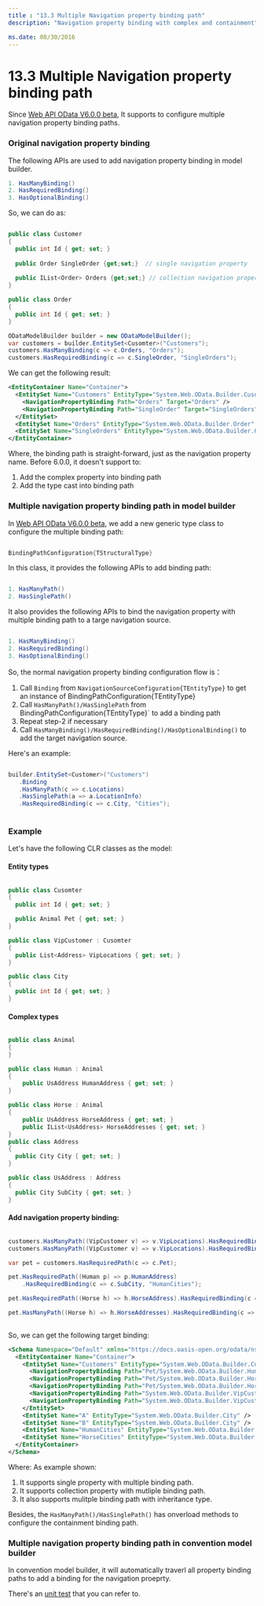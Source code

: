 ```yaml
---
title : "13.3 Multiple Navigation property binding path"
description: "Navigation property binding with complex and containment"

ms.date: 08/30/2016
---
```

# 13.3 Multiple Navigation property binding path

Since [Web API OData V6.0.0 beta](https://www.nuget.org/packages/Microsoft.AspNet.OData/6.0.0-beta2), It supports to configure multiple navigation property binding paths.

### Original navigation property binding

The following APIs are used to add navigation property binding in model builder.

```C#
1. HasManyBinding()
2. HasRequiredBinding()
3. HasOptionalBinding()
```

So, we can do as:

```C#

public class Customer
{
  public int Id { get; set; }
  
  public Order SingleOrder {get;set;}  // single navigation property
  
  public IList<Order> Orders {get;set;} // collection navigation property
}

public class Order
{
  public int Id { get; set; }
}

ODataModelBuilder builder = new ODataModelBuilder();
var customers = builder.EntitySet<Cusomter>("Customers");
customers.HasManyBinding(c => c.Orders, "Orders");
customers.HasRequiredBinding(c => c.SingleOrder, "SingleOrders");

```

We can get the following result:

```xml
<EntityContainer Name="Container">
  <EntitySet Name="Customers" EntityType="System.Web.OData.Builder.Cusomter">
    <NavigationPropertyBinding Path="Orders" Target="Orders" />
    <NavigationPropertyBinding Path="SingleOrder" Target="SingleOrders" />
  </EntitySet>
  <EntitySet Name="Orders" EntityType="System.Web.OData.Builder.Order" />
  <EntitySet Name="SingleOrders" EntityType="System.Web.OData.Builder.Order" />
</EntityContainer>
```

Where, the binding path is straight-forward, just as the navigation property name.
Before 6.0.0, it doesn't support to:

1. Add the complex property into binding path
2. Add the type cast into binding path


### Multiple navigation property binding path in model builder

In [Web API OData V6.0.0 beta](https://www.nuget.org/packages/Microsoft.AspNet.OData/6.0.0-beta2), we add a new generic type class to configure the multiple binding path:

```C#

BindingPathConfiguration{TStructuralType}

```

In this class, it provides the following APIs to add binding path:

```C#

1. HasManyPath()
2. HasSinglePath()

```

It also provides the following APIs to bind the navigation property with multiple binding path to a targe navigation source.

```C#

1. HasManyBinding()
2. HasRequiredBinding()
3. HasOptionalBinding()

```

So, the normal navigation property binding configuration flow is：

1. Call `Binding` from `NavigationSourceConfiguration{TEntityType}` to get an instance of BindingPathConfiguration{TEntityType}
2. Call `HasManyPath()/HasSinglePath` from BindingPathConfiguration{TEntityType}` to add a binding path
3. Repeat step-2 if necessary
4. Call `HasManyBinding()/HasRequiredBinding()/HasOptionalBinding()` to add the target navigation source.

Here's an example:

```C#

builder.EntitySet<Customer>("Customers")
   .Binding
   .HasManyPath(c => c.Locations)
   .HasSinglePath(a => a.LocationInfo)
   .HasRequiredBinding(c => c.City, "Cities");
   
```

### Example

Let's have the following CLR classes as the model:

#### Entity types

```C#

public class Cusomter
{
  public int Id { get; set; }

  public Animal Pet { get; set; }
}

public class VipCustomer : Cusomter
{
  public List<Address> VipLocations { get; set; }
}

public class City
{
  public int Id { get; set; }
}

```

#### Complex types

```C#

public class Animal
{
}

public class Human : Animal
{
    public UsAddress HumanAddress { get; set; }
}

public class Horse : Animal
{
    public UsAddress HorseAddress { get; set; }
    public IList<UsAddress> HorseAddresses { get; set; }
}
public class Address
{
  public City City { get; set; }
}

public class UsAddress : Address
{
  public City SubCity { get; set; }
}

```

#### Add navigation property binding:

```C#

customers.HasManyPath((VipCustomer v) => v.VipLocations).HasRequiredBinding(a => a.City, "A");
customers.HasManyPath((VipCustomer v) => v.VipLocations).HasRequiredBinding((UsAddress a) => a.SubCity, "B");

var pet = customers.HasRequiredPath(c => c.Pet);

pet.HasRequiredPath((Human p) => p.HumanAddress)
    .HasRequiredBinding(c => c.SubCity, "HumanCities");

pet.HasRequiredPath((Horse h) => h.HorseAddress).HasRequiredBinding(c => c.SubCity, "HorseCities");

pet.HasManyPath((Horse h) => h.HorseAddresses).HasRequiredBinding(c => c.SubCity, "HorseCities");
  
```

So, we can get the following target binding:

```xml
<Schema Namespace="Default" xmlns="https://docs.oasis-open.org/odata/ns/edm">
  <EntityContainer Name="Container">
    <EntitySet Name="Customers" EntityType="System.Web.OData.Builder.Cusomter">
      <NavigationPropertyBinding Path="Pet/System.Web.OData.Builder.Human/HumanAddress/SubCity" Target="HumanCities" />
      <NavigationPropertyBinding Path="Pet/System.Web.OData.Builder.Horse/HorseAddress/SubCity" Target="HorseCities" />
      <NavigationPropertyBinding Path="Pet/System.Web.OData.Builder.Horse/HorseAddresses/SubCity" Target="HorseCities" />
      <NavigationPropertyBinding Path="System.Web.OData.Builder.VipCustomer/VipLocations/System.Web.OData.Builder.UsAddress/SubCity" Target="B" />
      <NavigationPropertyBinding Path="System.Web.OData.Builder.VipCustomer/VipLocations/City" Target="A" />
    </EntitySet>
    <EntitySet Name="A" EntityType="System.Web.OData.Builder.City" />
    <EntitySet Name="B" EntityType="System.Web.OData.Builder.City" />
    <EntitySet Name="HumanCities" EntityType="System.Web.OData.Builder.City" />
    <EntitySet Name="HorseCities" EntityType="System.Web.OData.Builder.City" />
  </EntityContainer>
</Schema>
```

Where: As example shown:

1. It supports single property with multiple binding path.
2. It supports collection property with mutliple binding path.
3. It also supports mulitple binding path with inheritance type.

Besides, the `HasManyPath()/HasSinglePath()` has onverload methods to configure the containment binding path. 


### Multiple navigation property binding path in convention model builder

In convention model builder, it will automatically traverl all property binding paths to add a binding for the navigation proeprty.

There's an [unit test](https://github.com/OData/WebApi/blob/OData60/OData/test/UnitTest/System.Web.OData.Test/OData/MetadataControllerTest.cs#L1070-L1114) that you can refer to. 


